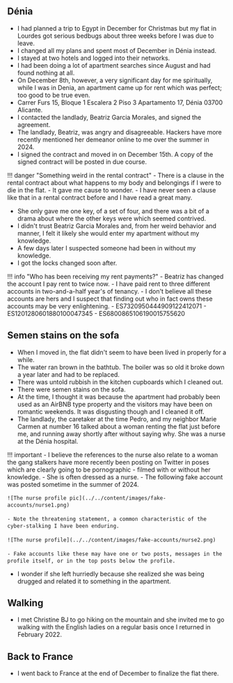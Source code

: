 ## Dénia

- I had planned a trip to Egypt in December for Christmas but my flat in Lourdes got serious bedbugs about three weeks before I was due to leave.
- I changed all my plans and spent most of December in Dénia instead.
- I stayed at two hotels and logged into their networks.
- I had been doing a lot of apartment searches since August and had found nothing at all.
- On December 8th, however, a very significant day for me spiritually, while I was in Denia, an apartment came up for rent which was perfect; too good to be true even.
- Carrer Furs 15, Bloque 1 Escalera 2 Piso 3 Apartamento 17, Dénia 03700 Alicante.
- I contacted the landlady, Beatriz Garcia Morales, and signed the agreement.
- The landlady, Beatriz, was angry and disagreeable. Hackers have more recently mentioned her demeanor online to me over the summer in 2024.
- I signed the contract and moved in on December 15th. A copy of the signed contract will be posted in due course.

!!! danger "Something weird in the rental contract"
    - There is a clause in the rental contract about what happens to my body and belongings if I were to die in the flat.
    - It gave me cause to wonder.
    - I have never seen a clause like that in a rental contract before and I have read a great many.

- She only gave me one key, of a set of four, and there was a bit of a drama about where the other keys were which seemed contrived.
- I didn't trust Beatriz Garcia Morales and, from her weird behavior and manner, I felt it likely she would enter my apartment without my knowledge.
- A few days later I suspected someone had been in without my knowledge.
- I got the locks changed soon after.

!!! info "Who has been receiving my rent payments?"
    - Beatriz has changed the account I pay rent to twice now.
    - I have paid rent to three different accounts in two-and-a-half year's of tenancy.
    - I don't believe all these accounts are hers and I suspect that finding out who in fact owns these accounts may be very enlightening.
        - ES7320950444909122412071
        - ES1201280601880100047345
        - ES6800865106190015755620

## Semen stains on the sofa

- When I moved in, the flat didn't seem to have been lived in properly for a while.
- The water ran brown in the bathtub. The boiler was so old it broke down a year later and had to be replaced.
- There was untold rubbish in the kitchen cupboards which I cleaned out.
- There were semen stains on the sofa. 
- At the time, I thought it was because the apartment had probably been used as an AirBNB type property and the visitors may have been on romantic weekends. It was disgusting though and I cleaned it off.
- The landlady, the caretaker at the time Pedro, and my neighbor Marie Carmen at number 16 talked about a woman renting the flat just before me, and running away shortly after without saying why. She was a nurse at the Dénia hospital.

!!! important
    - I believe the references to the nurse also relate to a woman the gang stalkers have more recently been posting on Twitter in poses which are clearly going to be pornographic - filmed with or without her knowledge. 
    - She is often dressed as a nurse.
    - The following fake account was posted sometime in the summer of 2024.

    ![The nurse profile pic](../../content/images/fake-accounts/nurse1.png)

    - Note the threatening statement, a common characteristic of the cyber-stalking I have been enduring.

    ![The nurse profile](../../content/images/fake-accounts/nurse2.png)

    - Fake accounts like these may have one or two posts, messages in the profile itself, or in the top posts below the profile.

- I wonder if she left hurriedly because she realized she was being drugged and related it to something in the apartment.

## Walking

- I met Christine BJ to go hiking on the mountain and she invited me to go walking with the English ladies on a regular basis once I returned in February 2022.

## Back to France

- I went back to France at the end of December to finalize the flat there.
